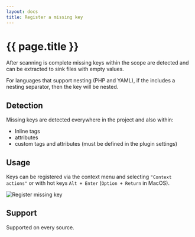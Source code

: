 ```yaml
---
layout: docs
title: Register a missing key
---
```


<h1>{{ page.title }}</h1>

After scanning is complete missing keys within the scope are detected and can be extracted to sink files with empty values. 

For languages that support nesting (PHP and YAML), if the includes a nesting separator, then the key will be nested.

## Detection

Missing keys are detected everywhere in the project and also within:
- Inline tags
- attributes
- custom tags and attributes (must be defined in the plugin settings)

## Usage

Keys can be registered via the context menu and selecting `"Context actions"` or with hot keys 
`Alt + Enter` (`Option + Return` in MacOS).

![Register missing key](assets/register-missing-key.gif)

## Support

Supported on every source.
